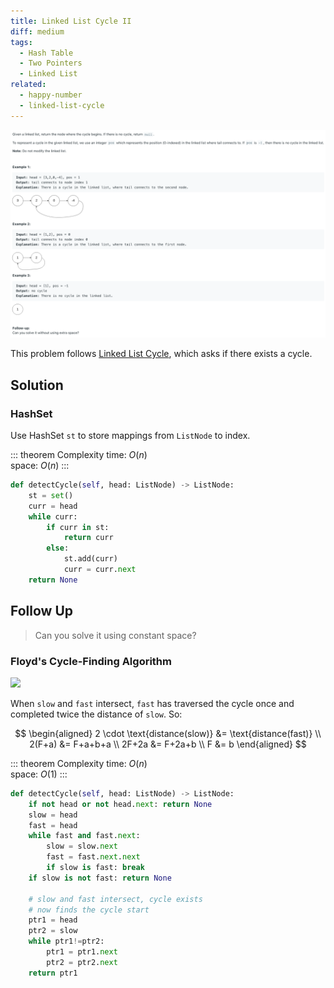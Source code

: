 ```yaml
---
title: Linked List Cycle II
diff: medium
tags:
  - Hash Table
  - Two Pointers
  - Linked List
related:
  - happy-number
  - linked-list-cycle
---
```


<img class="medium-zoom" src="/algo/linked-list-cycle-ii.png" alt="https://leetcode.com/problems/linked-list-cycle-ii">

This problem follows [Linked List Cycle](linked_list_cycle), which asks if there exists a cycle.

## Solution

### HashSet

Use HashSet `st` to store mappings from `ListNode` to index.

::: theorem Complexity
time: $O(n)$  
space: $O(n)$
:::

```py
def detectCycle(self, head: ListNode) -> ListNode:
    st = set()
    curr = head
    while curr:
        if curr in st:
            return curr
        else:
            st.add(curr)
            curr = curr.next
    return None
```

## Follow Up

> Can you solve it using constant space?

### Floyd's Cycle-Finding Algorithm

<img class="medium-zoom" src="linked-list-cycle-ii-floyd.png">

When `slow` and `fast` intersect, `fast` has traversed the cycle once and completed twice the distance of `slow`. So:

$$
\begin{aligned}
2 \cdot \text{distance(slow)} &= \text{distance(fast)} \\
2(F+a) &= F+a+b+a \\
2F+2a &= F+2a+b \\
F &= b
\end{aligned}
$$

::: theorem Complexity
time: $O(n)$  
space: $O(1)$
:::

```py
def detectCycle(self, head: ListNode) -> ListNode:
    if not head or not head.next: return None
    slow = head
    fast = head
    while fast and fast.next:
        slow = slow.next
        fast = fast.next.next
        if slow is fast: break
    if slow is not fast: return None

    # slow and fast intersect, cycle exists
    # now finds the cycle start
    ptr1 = head
    ptr2 = slow
    while ptr1!=ptr2:
        ptr1 = ptr1.next
        ptr2 = ptr2.next
    return ptr1
```
